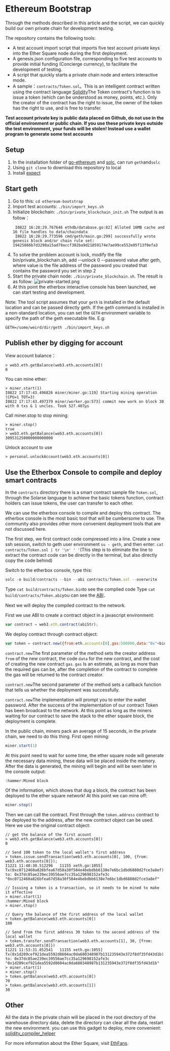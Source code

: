 # Ethereum Bootstrap

Through the methods described in this article and the script, we can quickly build our own private chain for development testing.

The repository contains the following tools:

* A test account import script that imports five test account private keys into the Ether Square node during the first deployment.
* A genesis.json configuration file, corresponding to five test accounts to provide initial funding (Concierge currency), to facilitate the development of testing.
* A script that quickly starts a private chain node and enters interactive mode.
* A sample：`contracts/Token.sol`。This is an intelligent contract written using the contract language [Solidity](http://solidity.readthedocs.org/en/latest/)The Token contract's function is to issue a token (which can be understood as money, points, etc.). Only the creator of the contract has the right to issue, the owner of the token has the right to use, and is free to transfer.

**Test account private key is public data placed on Github, do not use in the official environment or public chain. If you use these private keys outside the test environment, your funds will be stolen! Instead use a wallet program to generate some test accounts**

## Setup

1. In the installation folder of [go-ethereum](https://github.com/ethereum/go-ethereum) and [solc](http://solidity.readthedocs.org/en/latest/), can run `geth`and`solc`
2. Using `git clone` to download this repository to local
3. Install [expect](http://expect.sourceforge.net/)

## Start geth

1. Go to this: `cd ethereum-bootstrap`
2. Import test accounts: `./bin/import_keys.sh`
3. Initialize blockchain: `./bin/private_blockchain_init.sh`
   The output is as follow：
   ```
    I0822 16:28:29.767646 ethdb/database.go:82] Alloted 16MB cache and 16 file handles to data/chaindata
    I0822 16:28:29.773596 cmd/geth/main.go:299] successfully wrote genesis block and/or chain rule set: 19425866b7d3298a15ad79accf302ba9d21859174e7ae99ce552e05f13f0efa3
   ```
4. To solve the problem account is lock, modify the file bin/private_blockchain.sh, add --unlock 0 --password value after geth,
   where value is the file address of the password you created that contains the password you set in step 2
5. Start the private chain node: `./bin/private_blockchain.sh`. The result is as follow:
  ![private-started.png](screenshots/private-started.png)
6. At this point the etherbox interactive console has been launched, we can start testing and development.

Note: The tool script assumes that your `geth` is installed in the default location and can be passed directly geth. If the geth command is installed in a non-standard location, you can set the `GETH` environment variable to specify the path of the geth executable file. E.g:

`GETH=/some/weird/dir/geth ./bin/import_keys.sh`

## Publish ether by digging for account
View account balance：
```
> web3.eth.getBalance(web3.eth.accounts[0])
0
```
You can mine ether:
```
> miner.start(1)
I0822 17:17:43.496826 miner/miner.go:119] Starting mining operation (CPU=1 TOT=3)
I0822 17:17:43.497379 miner/worker.go:573] commit new work on block 30 with 0 txs & 1 uncles. Took 527.407µs
```
Call miner.stop to stop mining:
```
> miner.stop()
true
> web3.eth.getBalance(web3.eth.accounts[0])
309531250000000000000
```
Unlock account to use
```
> personal.unlockAccount(web3.eth.accounts[0])
```

## Use the Etherbox Console to compile and deploy smart contracts

In the `contracts` directory there is a smart contract sample file `Token.sol`, through the Solarse language to achieve the basic tokens function, contract holders can issue tokens, the user can transfer to each other.

We can use the etherbox console to compile and deploy this contract. The etherbox console is the most basic tool that will be cumbersome to use. The community also provides other more convenient deployment tools that are not discussed here.

The first step, we first contract code compressed into a line. Create a new ssh session, switch to geth user environment `su - geth`, and then enter: `cat contracts/Token.sol | tr '\n' ' '`(This step is to eliminate the line to extract the contract code can be directly in the terminal, but also directly copy the code behind)

Switch to the etherbox console, type this:

```javascript
solc -o build/contracts --bin --abi contracts/Token.sol --overwrite
```


Type `cat build/contracts/Token.bin`to see the complied code
Type `cat build/contracts/Token.abi`you can see the [ABI](https://github.com/ethereum/wiki/wiki/Ethereum-Contract-ABI)．

Next we will deploy the compiled contract to the network.

First we use ABI to create a contract object in a javascript environment:

```javascript
var contract = web3.eth.contract(abiStr);
```

We deploy contract through contract object:

```javascript
var token = contract.new({from:eth.accounts[0],gas:500000,data:"0x"+binaryStr});
```

`contract.new`The first parameter of the method sets the creator address `from` of the new contract, the code `data` for the new contract, and the cost of creating the new contract `gas`. `gas` Is an estimate, as long as more than the required gas can be, after the completion of the contract to complete the gas will be returned to the contract creator.

`contract.new`The second parameter of the method sets a callback function that tells us whether the deployment was successfully.

`contract.new`The implementation will prompt you to enter the wallet password. After the success of the implementation of our contract Token has been broadcast to the network. At this point as long as the miners waiting for our contract to save the stack to the ether square block, the deployment is complete.

In the public chain, miners pack an average of 15 seconds, in the private chain, we need to do this thing. First open mining:

```javascript
miner.start(1)
```

At this point need to wait for some time, the ether square node will generate the necessary data mining, these data will be placed inside the memory. After the data is generated, the mining will begin and will be seen later in the console output:

```
:hammer:Mined block
```

Of the information, which shows that dug a block, the contract has been deployed to the ether square network! At this point we can mine off:

```javascript
miner.stop()
```

Then we can call the contract. First through the `token.address` contract to be deployed to the address, after the new contract object can be used. Here we use the original contract object:

```
// get the balance of the first acount
> web3.eth.getBalance(web3.eth.accounts[0])
0

// Send 100 token to the local wallet's first address
> token.issue.sendTransaction(web3.eth.accounts[0], 100, {from: web3.eth.accounts[0]});
I1221 11:48:30.512296   11155 xeth.go:1055] Tx(0xc0712460a826bfea67d58a30f584e4bebdbb6138e7e6bc1dbd6880d2fce3a8ef) to: 0x37dc85ae239ec39556ae7cc35a129698152afe3c
"0xc0712460a826bfea67d58a30f584e4bebdbb6138e7e6bc1dbd6880d2fce3a8ef"

// Issuing a token is a transaction, so it needs to be mined to make it effective
> miner.start(1)
:hammer:Mined block
> miner.stop()

// Query the balance of the first address of the local wallet
> token.getBalance(web3.eth.accounts[0])
100

// Send from the first address 30 token to the second address of the local wallet
> token.transfer.sendTransaction(web3.eth.accounts[1], 30, {from: web3.eth.accounts[0]})
I1221 11:53:31.852541   11155 xeth.go:1055] Tx(0x1d209cef921dea5592d8604ac0da680348987b131235943e372f8df35fd43d1b) to: 0x37dc85ae239ec39556ae7cc35a129698152afe3c
"0x1d209cef921dea5592d8604ac0da680348987b131235943e372f8df35fd43d1b"
> miner.start(1)
> miner.stop()
> token.getBalance(web3.eth.accounts[0])
70
> token.getBalance(web3.eth.accounts[1])
30
```

## Other

All the data in the private chain will be placed in the root directory of the warehouse directory data, delete the directory can clear all the data, restart the new environment. you can use this gadget to deploy, more convenient:
[solidity_compiler_helper](https://github.com/rakeshbs/solidity_compiler_helper)


For more information about the Ether Square, visit [EthFans](http://ethfans.org).
